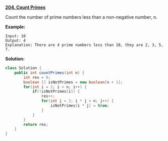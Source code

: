 **[204. Count Primes](https://leetcode.com/problems/count-primes/)**

Count the number of prime numbers less than a non-negative number, n.

**Example:**

```
Input: 10
Output: 4
Explanation: There are 4 prime numbers less than 10, they are 2, 3, 5, 7.
```

**Solution:**

```java
class Solution {
    public int countPrimes(int n) {
        int res = 0;
        boolean [] isNotPrimes = new boolean[n + 1];
        for(int i = 2; i < n; i++) {
            if(!isNotPrimes[i]) {
                res++;
                for(int j = 2; i * j < n; j++) {
                    isNotPrimes[i * j] = true;
                }
            }         
        }
        return res;   
    }
}
```
